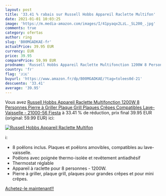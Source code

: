 ```yaml
---
layout: post
title: '33.41 % rabais sur Russell Hobbs Appareil Raclette Multifon'
date: 2021-01-01 10:03:25
image: 'https://m.media-amazon.com/images/I/41pyaqx2LzL._SL200_.jpg'
comments: true
category: ofertas
author: ring
slug: 'B00MGADKAE-fr'
actualPrice: 39.95 EUR
currency: EUR
price: 39.95
comparePrice: 59.99 EUR
prodname: 'Russell Hobbs Appareil Raclette Multifonction 1200W 8 Personnes  Pierre à Griller  Plaque Grill  Plaques Crêpes  Compatibles Lave-Vaisselle - 21000-56 Fiesta'
country: 'fr'
flag: '🇫🇷'
buyurl: 'https://www.amazon.fr/dp/B00MGADKAE/?tag=tolees0d-21'
descuento: '33.41'
average: '39.95'
---
```


Vous avez [Russell Hobbs Appareil Raclette Multifonction 1200W 8 Personnes  Pierre à Griller  Plaque Grill  Plaques Crêpes  Compatibles Lave-Vaisselle - 21000-56 Fiesta](https://www.amazon.fr/dp/B00MGADKAE/?tag=tolees0d-21)  à  33.41 % de réduction, prix final  39.95 EUR (original: 59.99 EUR) ici:

[![Russell Hobbs Appareil Raclette Multifon](https://m.media-amazon.com/images/I/41pyaqx2LzL._SL200_.jpg)](https://www.amazon.fr/dp/B00MGADKAE/?tag=tolees0d-21)

ℹ️:

- 8 poêlons inclus. Plaques et poêlons amovibles, compatibles au lave-vaisselle.
- Poêlons avec poignée thermo-isolée et revêtement antiadhésif
- Thermostat réglable
- Appareil à raclette pour 8 personnes - 1200W.
- Pierre à griller, plaque grill, plaques pour grandes crêpes et pour mini crêpes.

[Achetez-le maintenant!!](https://www.amazon.fr/dp/B00MGADKAE/?tag=tolees0d-21)
